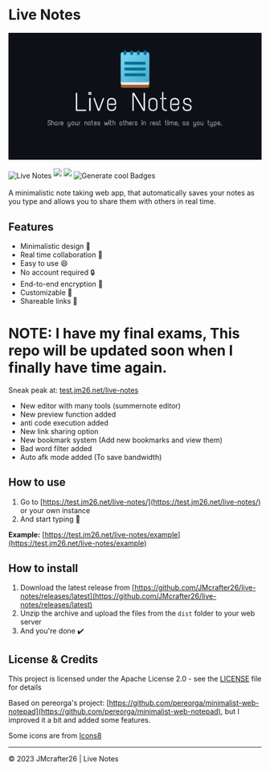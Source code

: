 # Live Notes

<img src="https://raw.githubusercontent.com/JMcrafter26/live-notes/main/.github/banner.jpg" alt="Banner">

<img src="https://api.jm26.net/badge?g&label=Live&message=Notes&color=6fcde9" height="20px" alt="Live Notes" style="display: inline-block;"> <img src="https://api.jm26.net/badge/beta?url=https://shields.io/github/stars/jmcrafter26/live-notes.json&color=FFDB2D&label=Stars" height="20px" style="display: inline-block;"> <img src="https://api.jm26.net/badge/beta?url=https://raw.githubusercontent.com/JMcrafter26/status/master/api/test-jm26-net/uptime.json&format=cap-l" height="20px" style="display: inline-block;"> <a href="https://github.com/JMcrafter26/php-badges" target="_blank"><img src="https://api.jm26.net/badge?g&label=Generate%20cool&icon=f09b&message=Badges&color=pink" height="20px" alt="Generate cool Badges" style="display: inline-block; vertical-align: middle;"></a>

A minimalistic note taking web app, that automatically saves your notes as you type and allows you to share them with others in real time.

## Features

- Minimalistic design :art:
- Real time collaboration :busts_in_silhouette:
- Easy to use :smile:
- No account required :lock:
- End-to-end encryption :closed_lock_with_key:
- Customizable :wrench:
- Shareable links :link:

# NOTE: I have my final exams, This repo will be updated soon when I finally have time again.

Sneak peak at: [test.jm26.net/live-notes](https://test.jm26.net/live-notes)
- New editor with many tools (summernote editor)
- New preview function added
- anti code execution added
- New link sharing option
- New bookmark system (Add new bookmarks and view them)
- Bad word filter added
- Auto afk mode added (To save bandwidth)

## How to use

1. Go to [https://test.jm26.net/live-notes/](https://test.jm26.net/live-notes/) or your own instance
2. And start typing :tada:

**Example:** [https://test.jm26.net/live-notes/example](https://test.jm26.net/live-notes/example)

## How to install

1. Download the latest release from [https://github.com/JMcrafter26/live-notes/releases/latest](https://github.com/JMcrafter26/live-notes/releases/latest)
2. Unzip the archive and upload the files from the `dist` folder to your web server
3. And you're done :heavy_check_mark:

## License & Credits

This project is licensed under the Apache License 2.0 - see the [LICENSE](http://www.apache.org/licenses/LICENSE-2.0) file for details

Based on pereorga's project: [https://github.com/pereorga/minimalist-web-notepad](https://github.com/pereorga/minimalist-web-notepad), but I improved it a bit and added some features.

Some icons are from [Icons8](https://icons8.com)

***
&copy; 2023 JMcrafter26 | Live Notes
